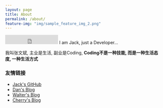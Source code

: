 ```yaml
---
layout: page
title: About
permalink: /about/
feature-img: "img/sample_feature_img_2.png"
---
```


<iframe src="http://ghbtns.com/github-btn.html?user=zhwbqd&type=follow&count=true&size=large" allowtransparency="true" frameborder="0" scrolling="0" width="170" height="30"></iframe>

<span>
I am Jack, just a Developer...

我叫张文斌, 主业是生活, 副业是Coding, <b>Coding不是一种技能, 而是一种生活态度, 一种生活方式</b>
</span>


<h3>友情链接</h3>
<ul>
  <li><a href="https://github.com/zhwbqd">Jack's GitHub</a></li>
  <li><a href="http://shanhh.com">Dan's Blog</a></li>
  <li><a href="http://walterinsh.github.io">Walter's Blog</a></li>
  <li><a href="http://cherrylee.name/">Cherry's Blog</a></li>
</ul>

